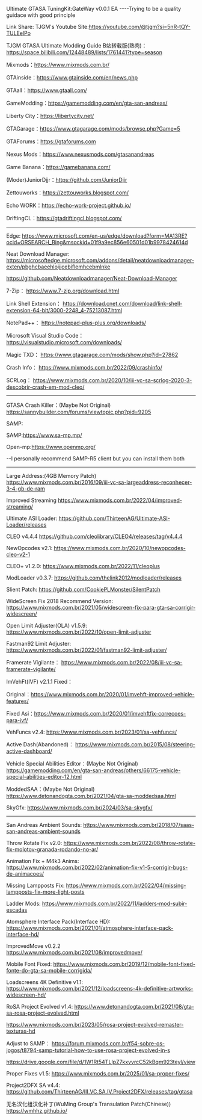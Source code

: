 Ultimate GTASA TuningKit:GateWay v0.0.1 EA
 ----Trying to be a quality guidace with good principle

Link Share:
TJGM's Youtube Site:https://youtube.com/@tjgm?si=5nR-tQY-TULEelPo

TJGM GTASA Ultimate Modding Guide B站转载版(熟肉)：https://space.bilibili.com/12448489/lists/1761441?type=season

Mixmods：https://www.mixmods.com.br/

GTAinside：https://www.gtainside.com/en/news.php

GTAall：https://www.gtaall.com/

GameModding：https://gamemodding.com/en/gta-san-andreas/

Liberty City：https://libertycity.net/

GTAGarage：https://www.gtagarage.com/mods/browse.php?Game=5

GTAForums：https://gtaforums.com

Nexus Mods：https://www.nexusmods.com/gtasanandreas

Game Banana：https://gamebanana.com/

(Moder)JuniorDjjr：https://github.com/JuniorDjjr

Zettouworks：https://zettouworks.blogspot.com/

Echo WORK：https://echo-work-project.github.io/

DriftingCL：https://gtadriftingcl.blogspot.com/

----

Edge:
https://www.microsoft.com/en-us/edge/download?form=MA13RE?ocid=ORSEARCH_Bing&msockid=01f9a9ec856e60501d01b9978424614d

Neat Download Manager:
https://microsoftedge.microsoft.com/addons/detail/neatdownloadmanager-exten/pbghcbaeehloijjcebiflemhcebmlnke

https://github.com/Neatdownloadmanager/Neat-Download-Manager

7-Zip：
https://www.7-zip.org/download.html

Link Shell Extension：
https://download.cnet.com/download/link-shell-extension-64-bit/3000-2248_4-75213087.html

NotePad++：
https://notepad-plus-plus.org/downloads/

Microsoft Visual Studio Code：
https://visualstudio.microsoft.com/downloads/

Magic TXD：
https://www.gtagarage.com/mods/show.php?id=27862

Crash Info：
https://www.mixmods.com.br/2022/09/crashinfo/

SCRLog：
https://www.mixmods.com.br/2020/10/iii-vc-sa-scrlog-2020-3-descobrir-crash-em-mod-cleo/

----

GTASA Crash Killer：(Maybe Not Original)
https://sannybuilder.com/forums/viewtopic.php?pid=9205

SAMP:

SAMP:https://www.sa-mp.mp/

Open-mp:https://www.openmp.org/

--I personally recommend SAMP-R5 client but you can install them both

----

Large Address:(4GB Memory Patch)
https://www.mixmods.com.br/2016/09/iii-vc-sa-largeaddress-reconhecer-3-4-gb-de-ram

Improved Streaming
https://www.mixmods.com.br/2022/04/improved-streaming/

Ultimate ASI Loader:
https://github.com/ThirteenAG/Ultimate-ASI-Loader/releases

CLEO v4.4.4
https://github.com/cleolibrary/CLEO4/releases/tag/v4.4.4

NewOpcodes v2.1:
https://www.mixmods.com.br/2020/10/newopcodes-cleo-v2-1

CLEO+ v1.2.0:
https://www.mixmods.com.br/2022/11/cleoplus

ModLoader v0.3.7:
https://github.com/thelink2012/modloader/releases

Slient Patch:
https://github.com/CookiePLMonster/SilentPatch

WideScreen Fix 2018 Recommend Version:
https://www.mixmods.com.br/2021/05/widescreen-fix-para-gta-sa-corrigir-widescreen/

Open Limit Adjuster(OLA) v1.5.9:
https://www.mixmods.com.br/2022/10/open-limit-adjuster

Fastman92 Limit Adjuster:
https://www.mixmods.com.br/2022/01/fastman92-limit-adjuster/

Framerate Vigilante：
https://www.mixmods.com.br/2022/08/iii-vc-sa-framerate-vigilante/

ImVehFt(IVF) v2.1.1 Fixed：

Original：https://www.mixmods.com.br/2020/01/imvehft-improved-vehicle-features/

Fixed Asi：https://www.mixmods.com.br/2020/01/imvehftfix-correcoes-para-ivf/

VehFuncs v2.4:
https://www.mixmods.com.br/2023/01/sa-vehfuncs/

Active Dash(Abandoned)：
https://www.mixmods.com.br/2015/08/steering-active-dashboard/

Vehicle Special Abilities Editor：(Maybe Not Original)
https://gamemodding.com/en/gta-san-andreas/others/66175-vehicle-special-abilities-editor-12.html

ModdedSAA：(Maybe Not Original)
https://www.detonandogta.com.br/2021/04/gta-sa-moddedsaa.html

SkyGfx:
https://www.mixmods.com.br/2024/03/sa-skygfx/

----

San Andreas Ambient Sounds:
https://www.mixmods.com.br/2018/07/saas-san-andreas-ambient-sounds

Throw Rotate Fix v2.0:
https://www.mixmods.com.br/2022/08/throw-rotate-fix-molotov-granada-rodando-no-ar/

Animation Fix + M4k3 Anims:
https://www.mixmods.com.br/2022/02/animation-fix-v1-5-corrigir-bugs-de-animacoes/

Missing Lampposts Fix:
https://www.mixmods.com.br/2022/04/missing-lampposts-fix-more-light-posts

Ladder Mods:
https://www.mixmods.com.br/2022/11/ladders-mod-subir-escadas

Atomsphere Interface Pack(Interface HD):
https://www.mixmods.com.br/2021/01/atmosphere-interface-pack-interface-hd/

ImprovedMove v0.2.2
https://www.mixmods.com.br/2021/08/improvedmove/

Mobile Font Fixed:
https://www.mixmods.com.br/2019/12/mobile-font-fixed-fonte-do-gta-sa-mobile-corrigida/

Loadscreens 4K Definitive v1.1:
https://www.mixmods.com.br/2021/12/loadscreens-4k-definitive-artworks-widescreen-hd/

RoSA Project Evolved v1.4:
https://www.detonandogta.com.br/2021/08/gta-sa-rosa-project-evolved.html

https://www.mixmods.com.br/2023/05/rosa-project-evolved-remaster-texturas-hd

Adjust to SAMP：
https://forum.mixmods.com.br/f54-sobre-os-jogos/t8794-samp-tutorial-how-to-use-rosa-project-evolved-in-s

https://drive.google.com/file/d/1W1Rt54TLIpZ7kxvvrcC52kBqm923teyl/view

Proper Fixes v1.5:
https://www.mixmods.com.br/2025/01/sa-proper-fixes/

Project2DFX SA v4.4:
https://github.com/ThirteenAG/III.VC.SA.IV.Project2DFX/releases/tag/gtasa

无名汉化组汉化补丁(WuMing Group's Transulation Patch(Chinese))
https://wmhhz.github.io/
